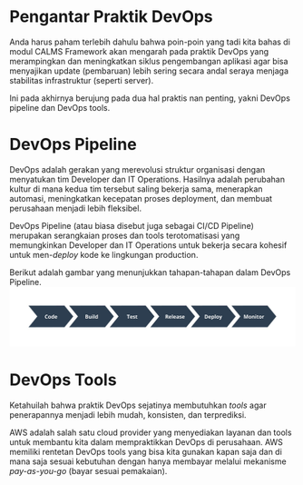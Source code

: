# Pengantar Praktik DevOps

Anda harus paham terlebih dahulu bahwa poin-poin yang tadi kita bahas di modul CALMS Framework akan mengarah pada praktik DevOps yang merampingkan dan meningkatkan siklus pengembangan aplikasi agar bisa menyajikan update (pembaruan) lebih sering secara andal seraya menjaga stabilitas infrastruktur (seperti server).

Ini pada akhirnya berujung pada dua hal praktis nan penting, yakni DevOps pipeline dan DevOps tools.

# DevOps Pipeline

DevOps adalah gerakan yang merevolusi struktur organisasi dengan menyatukan tim Developer dan IT Operations. Hasilnya adalah perubahan kultur di mana kedua tim tersebut saling bekerja sama, menerapkan automasi, meningkatkan kecepatan proses deployment, dan membuat perusahaan menjadi lebih fleksibel.

DevOps Pipeline (atau biasa disebut juga sebagai CI/CD Pipeline) merupakan serangkaian proses dan tools terotomatisasi yang memungkinkan Developer dan IT Operations untuk bekerja secara kohesif untuk men-_deploy_ kode ke lingkungan production.

Berikut adalah gambar yang menunjukkan tahapan-tahapan dalam DevOps Pipeline.
![flow](DevOps_Pipeline.jpeg)

# DevOps Tools

Ketahuilah bahwa praktik DevOps sejatinya membutuhkan _tools_ agar penerapannya menjadi lebih mudah, konsisten, dan terprediksi.

AWS adalah salah satu cloud provider yang menyediakan layanan dan tools untuk membantu kita dalam mempraktikkan DevOps di perusahaan. AWS memiliki rentetan DevOps tools yang bisa kita gunakan kapan saja dan di mana saja sesuai kebutuhan dengan hanya membayar melalui mekanisme _pay-as-you-go_ (bayar sesuai pemakaian).
